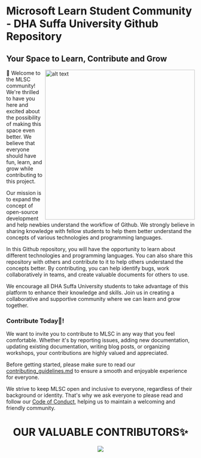 # Microsoft Learn Student Community - DHA Suffa University Github Repository
## Your Space to Learn, Contribute and Grow
<div>
  <img src="https://user-images.githubusercontent.com/90326051/232242499-80d2e0e0-6999-4db1-85db-a05a55e6d472.png" alt="alt text" width="400" align="right"/>
  <p>
👋 Welcome to the MLSC community! We're thrilled to have you here and excited about the possibility of making this space even better. We believe that everyone should have fun, learn, and grow while contributing to this project.

Our mission is to expand the concept of open-source development and help newbies understand the workflow of Github. We strongly believe in sharing knowledge with fellow students to help them better understand the concepts of various technologies and programming languages.

In this Github repository, you will have the opportunity to learn about different technologies and programming languages. You can also share this repository with others and contribute to it to help others understand the concepts better. By contributing, you can help identify bugs, work collaboratively in teams, and create valuable documents for others to use.

We encourage all DHA Suffa University students to take advantage of this platform to enhance their knowledge and skills. Join us in creating a collaborative and supportive community where we can learn and grow together.
</p>

</div>


### Contribute Today🤝!

We want to invite you to contribute to MLSC in any way that you feel comfortable. Whether it's by reporting issues, adding new documentation, updating existing documentation, writing blog posts, or organizing workshops, your contributions are highly valued and appreciated.

Before getting started, please make sure to read our [contributing_guidelines.md](https://github.com/KiranAminPanjwani/MLSC-DSU-Learning-Contributing-Resources/blob/main/Contributing_Guidlines.md) to ensure a smooth and enjoyable experience for everyone.

We strive to keep MLSC open and inclusive to everyone, regardless of their background or identity. That's why we ask everyone to please read and follow our [Code of Conduct](https://github.com/KiranAminPanjwani/MLSC-DSU-Learning-Contributing-Resources/blob/main/CODE_OF_CONDUCT.md), helping us to maintain a welcoming and friendly community.


#

<h1 align=center> OUR VALUABLE CONTRIBUTORS✨</h1>
<p align="center">
  <a href="https://github.com/KiranAminPanjwani/MLSC-DSU-Learning-Contributing-Resources/graphs/contributors">
  <img src="https://contributors-img.web.app/image?repo=KiranAminPanjwani/MLSC-DSU-Learning-Contributing-Resources" />
</a></p>

#

